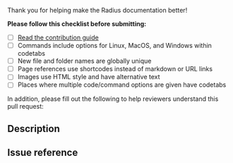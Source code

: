 Thank you for helping make the Radius documentation better!

**Please follow this checklist before submitting:**

- [ ] [Read the contribution guide](https://docs.radapp.dev/contributing/docs/)
- [ ] Commands include options for Linux, MacOS, and Windows within codetabs
- [ ] New file and folder names are globally unique
- [ ] Page references use shortcodes instead of markdown or URL links
- [ ] Images use HTML style and have alternative text
- [ ] Places where multiple code/command options are given have codetabs

In addition, please fill out the following to help reviewers understand this pull request:

## Description

<!--Please explain the changes you've made-->

## Issue reference

<!--Please reference the issue this docs PR reference from the radius repo: #[issue number]-->
